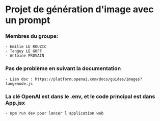 # Projet de génération d'image avec un prompt

### Membres du groupe:
    - Emilie LE ROUZIC
    - Tanguy LE GOFF
    - Antoine PROVAIN

### Pas de problème en suivant la documentation
    - Lien doc : https://platform.openai.com/docs/guides/images?lang=node.js

### La clé OpenAI est dans le .env, et le code principal est dans App.jsx
    - npm run dev pour lancer l'application web